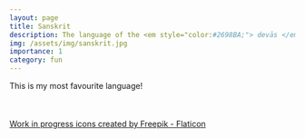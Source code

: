 ```yaml
---
layout: page
title: Sanskrit
description: The language of the <em style="color:#2698BA;"> devās </em>
img: /assets/img/sanskrit.jpg 
importance: 1
category: fun
---
```

This is my most favourite language!
<div class="row justify-content-md-center" style="margin-top: 50px;">
   <img class="img-fluid mx-auto" style="max-width:20%;" src="{{ '/assets/img/wip.png' | relative_url }}" alt="" title="WIP"/>
</div>
<div class="caption">
   <a href="https://www.flaticon.com/free-icons/work-in-progress" title="work in progress icons">Work in progress icons created by Freepik - Flaticon</a>
</div>

